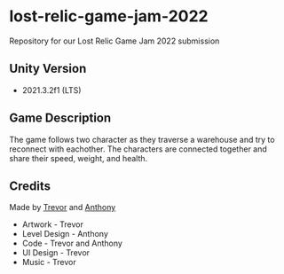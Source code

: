 # lost-relic-game-jam-2022
Repository for our Lost Relic Game Jam 2022 submission


## Unity Version
- 2021.3.2f1 (LTS)

## Game Description

The game follows two character as they traverse a warehouse and try to reconnect with eachother. The characters are connected together and share their speed, weight, and health.

## Credits
Made by [Trevor](https://github.com/billbobphil) and [Anthony](https://github.com/Bararda)

* Artwork - Trevor
* Level Design - Anthony
* Code - Trevor and Anthony
* UI Design - Trevor
* Music - Trevor

